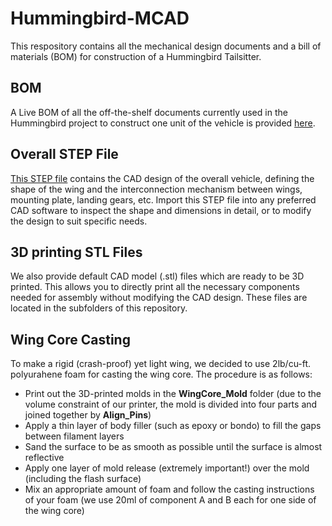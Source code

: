 # Hummingbird-MCAD
This respository contains all the mechanical design documents and a bill of materials (BOM) for construction of a Hummingbird Tailsitter.

## BOM

A Live BOM of all the off-the-shelf documents currently used in the Hummingbird project to construct one unit of the vehicle is provided [here](https://docs.google.com/spreadsheets/d/1CfngokLHG-t1se26QiAbY0H6btnje3BByeZrX1zNAr0/edit?usp=sharing).

## Overall STEP File
[This STEP file](./Hummingbird_V3_MECH.STEP) contains the CAD design of the overall vehicle, defining the shape of the wing and the interconnection mechanism between wings, mounting plate, landing gears, etc. Import this STEP file into any preferred CAD software to inspect the shape and dimensions in detail, or to modify the design to suit specific needs.

## 3D printing STL Files
We also provide default CAD model (.stl) files which are ready to be 3D printed. This allows you to directly print all the necessary components needed for assembly without modifying the CAD design. These files are located in the subfolders of this repository.

## Wing Core Casting
To make a rigid (crash-proof) yet light wing, we decided to use 2lb/cu-ft. polyurahene foam for casting the wing core. The procedure is as follows: 
- Print out the 3D-printed molds in the **WingCore_Mold** folder (due to the volume constraint of our printer, the mold is divided into four parts and joined together by **Align_Pins**)
- Apply a thin layer of body filler (such as epoxy or bondo) to fill the gaps between filament layers
- Sand the surface to be as smooth as possible until the surface is almost reflective
- Apply one layer of mold release (extremely important!) over the mold (including the flash surface)
- Mix an appropriate amount of foam and follow the casting instructions of your foam (we use 20ml of component A and B each for one side of the wing core)

